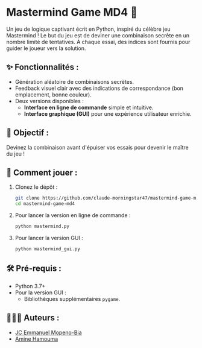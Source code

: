 # Mastermind Game MD4 🧩

Un jeu de logique captivant écrit en Python, inspiré du célèbre jeu Mastermind ! Le but du jeu est de deviner une combinaison secrète en un nombre limité de tentatives. À chaque essai, des indices sont fournis pour guider le joueur vers la solution.

## ✨ Fonctionnalités :

- Génération aléatoire de combinaisons secrètes.
- Feedback visuel clair avec des indications de correspondance (bon emplacement, bonne couleur).
- Deux versions disponibles :
  - **Interface en ligne de commande** simple et intuitive.
  - **Interface graphique (GUI)** pour une expérience utilisateur enrichie.

## 🎯 Objectif :

Devinez la combinaison avant d'épuiser vos essais pour devenir le maître du jeu !

## 🚀 Comment jouer :

1. Clonez le dépôt :
   ```bash
   git clone https://github.com/claude-morningstar47/mastermind-game-md4.git
   cd mastermind-game-md4
   ```
2. Pour lancer la version en ligne de commande :
   ```bash
   python mastermind.py
   ```
3. Pour lancer la version GUI :
   ```bash
   python mastermind_gui.py
   ```

## 🛠️ Pré-requis :

- Python 3.7+
- Pour la version GUI :
  - Bibliothèques supplémentaires `pygame`.

## 👨‍👩‍👦 Auteurs :

- [JC Emmanuel Mopeno-Bia](https://github.com/claude-morningstar47)
- [Amine Hamouma](https://github.com/HamoumaAmine)
